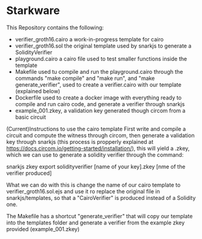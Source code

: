 # Starkware

This Repository contains the following:

- verifier_groth16.cairo a work-in-progress template for cairo
- verifier_groth16.sol the original template used by snarkjs to generate a SolidityVerifier
- playground.cairo a cairo file used to test smaller functions inside the template
- Makefile used tu compile and run the playground.cairo through the commands "make compile" and "make run", and "make generate_verifier", used to create a verifier.cairo with our template (explained below)
- Dockerfile used to create a docker image with everything ready to compile and run cairo code, and generate a verifier through snarkjs
- example_001.zkey, a validation key generated though circom from a basic circuit

(Current)Instructions to use the cairo template
First write and compile a circuit and compute the witness through circom, then generate a validation key through snarkjs (this process is propperly explained at https://docs.circom.io/getting-started/installation/), this will yield a .zkey, which we can use to generate a solidity verifier through the command: 

snarkjs zkey export solidityverifier [name of your key].zkey [nme of the verifier produced]

What we can do with this is change the name of our cairo template to verifier_groth16.sol.ejs and use it ro replace the original file in snarkjs/templates, so that a "CairoVerifier" is produced instead of a Solidity one.

The Makefile has a shortcut "generate_verifier" that will copy our template into the templates folder and generate a verifier from the example zkey provided (example_001.zkey)
